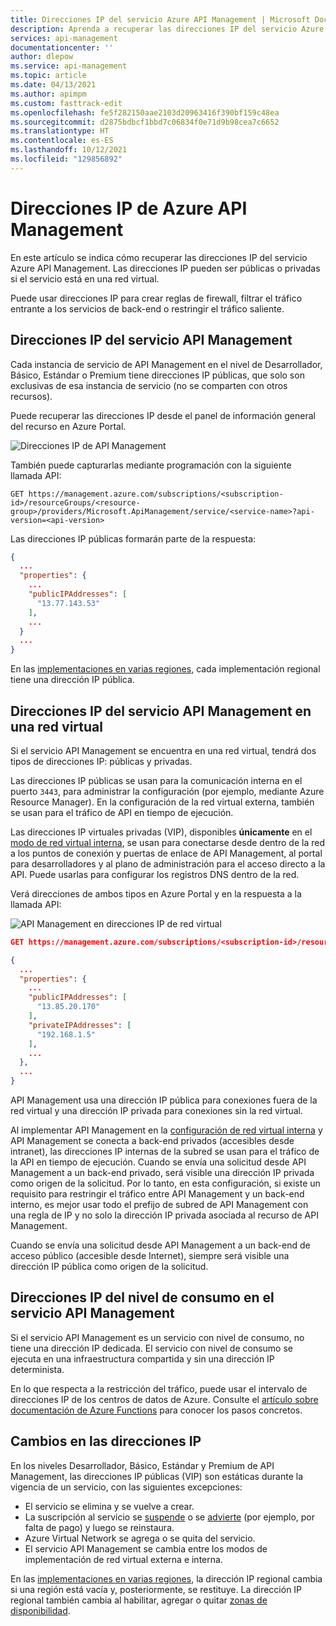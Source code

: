 ```yaml
---
title: Direcciones IP del servicio Azure API Management | Microsoft Docs
description: Aprenda a recuperar las direcciones IP del servicio Azure API Management y sepa cuándo cambian.
services: api-management
documentationcenter: ''
author: dlepow
ms.service: api-management
ms.topic: article
ms.date: 04/13/2021
ms.author: apimpm
ms.custom: fasttrack-edit
ms.openlocfilehash: fe5f282150aae2103d20963416f390bf159c48ea
ms.sourcegitcommit: d2875bdbcf1bbd7c06834f0e71d9b98cea7c6652
ms.translationtype: HT
ms.contentlocale: es-ES
ms.lasthandoff: 10/12/2021
ms.locfileid: "129856892"
---
```

# <a name="ip-addresses-of-azure-api-management"></a>Direcciones IP de Azure API Management

En este artículo se indica cómo recuperar las direcciones IP del servicio Azure API Management. Las direcciones IP pueden ser públicas o privadas si el servicio está en una red virtual.

Puede usar direcciones IP para crear reglas de firewall, filtrar el tráfico entrante a los servicios de back-end o restringir el tráfico saliente.

## <a name="ip-addresses-of-api-management-service"></a>Direcciones IP del servicio API Management

Cada instancia de servicio de API Management en el nivel de Desarrollador, Básico, Estándar o Premium tiene direcciones IP públicas, que solo son exclusivas de esa instancia de servicio (no se comparten con otros recursos). 

Puede recuperar las direcciones IP desde el panel de información general del recurso en Azure Portal.

![Direcciones IP de API Management](media/api-management-howto-ip-addresses/public-ip.png)

También puede capturarlas mediante programación con la siguiente llamada API:

```
GET https://management.azure.com/subscriptions/<subscription-id>/resourceGroups/<resource-group>/providers/Microsoft.ApiManagement/service/<service-name>?api-version=<api-version>
```

Las direcciones IP públicas formarán parte de la respuesta:

```json
{
  ...
  "properties": {
    ...
    "publicIPAddresses": [
      "13.77.143.53"
    ],
    ...
  }
  ...
}
```

En las [implementaciones en varias regiones](api-management-howto-deploy-multi-region.md), cada implementación regional tiene una dirección IP pública.

## <a name="ip-addresses-of-api-management-service-in-vnet"></a>Direcciones IP del servicio API Management en una red virtual

Si el servicio API Management se encuentra en una red virtual, tendrá dos tipos de direcciones IP: públicas y privadas.

Las direcciones IP públicas se usan para la comunicación interna en el puerto `3443`, para administrar la configuración (por ejemplo, mediante Azure Resource Manager). En la configuración de la red virtual externa, también se usan para el tráfico de API en tiempo de ejecución. 

Las direcciones IP virtuales privadas (VIP), disponibles **únicamente** en el [modo de red virtual interna](api-management-using-with-internal-vnet.md), se usan para conectarse desde dentro de la red a los puntos de conexión y puertas de enlace de API Management, al portal para desarrolladores y al plano de administración para el acceso directo a la API. Puede usarlas para configurar los registros DNS dentro de la red.

Verá direcciones de ambos tipos en Azure Portal y en la respuesta a la llamada API:

![API Management en direcciones IP de red virtual](media/api-management-howto-ip-addresses/vnet-ip.png)


```json
GET https://management.azure.com/subscriptions/<subscription-id>/resourceGroups/<resource-group>/providers/Microsoft.ApiManagement/service/<service-name>?api-version=<api-version>

{
  ...
  "properties": {
    ...
    "publicIPAddresses": [
      "13.85.20.170"
    ],
    "privateIPAddresses": [
      "192.168.1.5"
    ],
    ...
  },
  ...
}
```

API Management usa una dirección IP pública para conexiones fuera de la red virtual y una dirección IP privada para conexiones sin la red virtual. 

Al implementar API Management en la [configuración de red virtual interna](api-management-using-with-internal-vnet.md) y API Management se conecta a back-end privados (accesibles desde intranet), las direcciones IP internas de la subred se usan para el tráfico de la API en tiempo de ejecución. Cuando se envía una solicitud desde API Management a un back-end privado, será visible una dirección IP privada como origen de la solicitud. Por lo tanto, en esta configuración, si existe un requisito para restringir el tráfico entre API Management y un back-end interno, es mejor usar todo el prefijo de subred de API Management con una regla de IP y no solo la dirección IP privada asociada al recurso de API Management. 

Cuando se envía una solicitud desde API Management a un back-end de acceso público (accesible desde Internet), siempre será visible una dirección IP pública como origen de la solicitud.

## <a name="ip-addresses-of-consumption-tier-api-management-service"></a>Direcciones IP del nivel de consumo en el servicio API Management

Si el servicio API Management es un servicio con nivel de consumo, no tiene una dirección IP dedicada. El servicio con nivel de consumo se ejecuta en una infraestructura compartida y sin una dirección IP determinista. 

En lo que respecta a la restricción del tráfico, puede usar el intervalo de direcciones IP de los centros de datos de Azure. Consulte el [artículo sobre documentación de Azure Functions](../azure-functions/ip-addresses.md#data-center-outbound-ip-addresses) para conocer los pasos concretos.

## <a name="changes-to-the-ip-addresses"></a>Cambios en las direcciones IP

En los niveles Desarrollador, Básico, Estándar y Premium de API Management, las direcciones IP públicas (VIP) son estáticas durante la vigencia de un servicio, con las siguientes excepciones:

* El servicio se elimina y se vuelve a crear.
* La suscripción al servicio se [suspende](https://github.com/Azure/azure-resource-manager-rpc/blob/master/v1.0/subscription-lifecycle-api-reference.md#subscription-states) o se [advierte](https://github.com/Azure/azure-resource-manager-rpc/blob/master/v1.0/subscription-lifecycle-api-reference.md#subscription-states) (por ejemplo, por falta de pago) y luego se reinstaura.
* Azure Virtual Network se agrega o se quita del servicio.
* El servicio API Management se cambia entre los modos de implementación de red virtual externa e interna.

En las [implementaciones en varias regiones](api-management-howto-deploy-multi-region.md), la dirección IP regional cambia si una región está vacía y, posteriormente, se restituye. La dirección IP regional también cambia al habilitar, agregar o quitar [zonas de disponibilidad](zone-redundancy.md).
